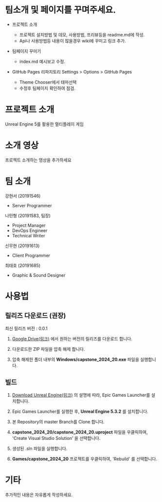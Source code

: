 # 팀소개 및 페이지를 꾸며주세요.

- 프로젝트 소개
  - 프로젝트 설치방법 및 데모, 사용방법, 프리뷰등을 readme.md에 작성.
  - Api나 사용방법등 내용이 많을경우 wiki에 꾸미고 링크 추가.

- 팀페이지 꾸미기
  - index.md 예시보고 수정.

- GitHub Pages 리파지토리 Settings > Options > GitHub Pages
  - Theme Chooser에서 태마선택
  - 수정후 팀페이지 확인하여 점검.

# 프로젝트 소개

Unreal Engine 5를 활용한 멀티플레이 게임

# 소개 영상

프로젝트 소개하는 영상을 추가하세요

# 팀 소개

강현서 (20191546)
- Server Programmer

나민형 (20191583, 팀장)
- Project Manager
- DevOps Engineer
- Technical Writer

신무현 (20191613)
- Client Programmer

최태호 (20191685)
- Graphic & Sound Designer

# 사용법

## 릴리즈 다운로드 (권장)

최신 릴리즈 버전 : 0.0.1

1. [Google Drive(링크)](https://drive.google.com/drive/folders/1x4PCA_ipOcgtplP-wAv5WBOhIzESkYWc?usp=sharing) 에서 원하는 버전의 릴리즈를 다운로드 합니다.

2. 다운로드한 ZIP 파일을 압축 해제 합니다.

3. 압축 해제한 폴더 내부의 **Windows/capstone_2024_20.exe** 파일을 실행합니다.

## 빌드

1. [Download Unreal Engine(링크)](https://www.unrealengine.com/en-US/download) 의 설명에 따라, Epic Games Launcher를 설치합니다.

2. Epic Games Launcher를 실행한 후, **Unreal Engine 5.3.2** 를 설치합니다.

3. 본 Repository의 master Branch를 Clone 합니다.

4. **capstone_2024_20/capstone_2024_20.uproject** 파일을 우클릭하여, 'Create Visual Studio Solution' 을 선택합니다.

6. 생성된 .sln 파일을 실행합니다.

7. **Games/capstone_2024_20** 프로젝트를 우클릭하여, 'Rebuild' 를 선택합니다.

# 기타

추가적인 내용은 자유롭게 작성하세요.
